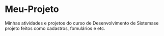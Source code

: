 # Meu-Projeto
Minhas atividades e projetos do curso de Desenvolvimento de Sistemase projeto feitos como cadastros, fomulários e etc.

